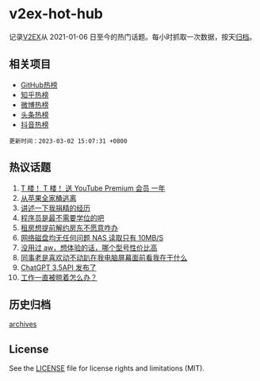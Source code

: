 # v2ex-hot-hub

 记录[V2EX](https://www.v2ex.com/)从 2021-01-06 日至今的热门话题。每小时抓取一次数据，按天[归档](archives)。
 
 ## 相关项目

- [GitHub热榜](https://github.com/lonnyzhang423/github-hot-hub)
- [知乎热榜](https://github.com/lonnyzhang423/zhihu-hot-hub)
- [微博热榜](https://github.com/lonnyzhang423/weibo-hot-hub)
- [头条热榜](https://github.com/lonnyzhang423/toutiao-hot-hub)
- [抖音热榜](https://github.com/lonnyzhang423/douyin-hot-hub)


 `更新时间：2023-03-02 15:07:31 +0800`

## 热议话题

1. [T 楼！ T 楼！ 送 YouTube Premium 会员 一年](https://www.v2ex.com/t/920425)
1. [从苹果全家桶逃离](https://www.v2ex.com/t/920407)
1. [讲述一下我捐精的经历](https://www.v2ex.com/t/920174)
1. [程序员是最不需要学位的吧](https://www.v2ex.com/t/920179)
1. [租房想提前解约房东不愿意咋办](https://www.v2ex.com/t/920355)
1. [网络磁盘均无任何问题 NAS 读取只有 10MB/S](https://www.v2ex.com/t/920286)
1. [没用过 aw，想体验的话，哪个型号性价比高](https://www.v2ex.com/t/920340)
1. [同事老是喜欢动不动趴在我电脑屏幕面前看我在干什么](https://www.v2ex.com/t/920201)
1. [ChatGPT 3.5API 发布了](https://www.v2ex.com/t/920333)
1. [工作一直被晾着怎么办？](https://www.v2ex.com/t/920366)

## 历史归档

[archives](archives)

## License

See the [LICENSE](LICENSE) file for license rights and limitations (MIT).
